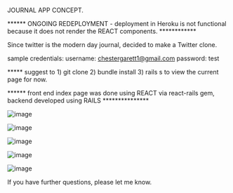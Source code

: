 JOURNAL APP CONCEPT.

****** ONGOING REDEPLOYMENT - deployment in Heroku is not functional because it does not render the REACT components. ************ 

Since twitter is the modern day journal, decided to make a Twitter clone.

sample credentials:
  username: chestergarett1@gmail.com
  password: test

***** suggest to 1) git clone 2) bundle install 3) rails s to view the current page for now.

****** front end index page was done using REACT via react-rails gem, backend developed using RAILS ***************


![image](https://user-images.githubusercontent.com/71489331/132211443-3c7c2b6c-8871-4bfd-99d4-01b48b39d788.png)

![image](https://user-images.githubusercontent.com/71489331/132211573-086c5b57-ed02-48c1-9a5c-8b783836092d.png)

![image](https://user-images.githubusercontent.com/71489331/132211628-e2d9ec79-c9b8-4a2e-b198-53b211fd248f.png)

![image](https://user-images.githubusercontent.com/71489331/132211668-45ddefc4-1357-45a7-8ad4-8b63145bae1f.png)

![image](https://user-images.githubusercontent.com/71489331/132211709-c69c5d13-6939-4168-8379-6784fbc05d6d.png)


If you have further questions, please let me know.

 
